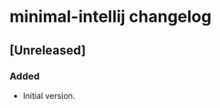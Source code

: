 <!-- Keep a Changelog guide -> https://keepachangelog.com -->

# minimal-intellij changelog

## [Unreleased]

### Added

- Initial version.
